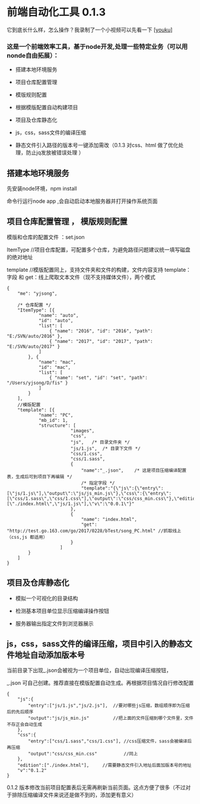 
# 前端自动化工具 0.1.3

它到底长什么样，怎么操作？我录制了一个小视频可以先看一下 <a target="_black" href="http://v.youku.com/v_show/id_XMjg3NDU4NzQ1Mg==.html?spm=a2hzp.8244740.userfeed.5!3~5~5~5!2~A">[youku]</a>


###	这是一个前端效率工具，基于node开发,处理一些特定业务（可以用nonde自由拓展）：

* 搭建本地环境服务

* 项目仓库配置管理

* 模版规则配置

* 根据模版配置自动构建项目

* 项目及仓库静态化

* js，css，sass文件的编译压缩

* 静态文件引入路径的版本号一键添加需改（0.1.3 对css、html 做了优化处理，防止jq发放被错误处理 ）


## 搭建本地环境服务

先安装node环境，npm install 

命令行运行node app ,会自动启动本地服务器并打开操作系统页面


## 项目仓库配置管理 ， 模版规则配置
	
模版和仓库的配置文件 ：set.json 

ItemType //项目仓库配置，可配置多个仓库，为避免路径问题建议统一填写磁盘的绝对地址

template //模版配置同上，支持文件夹和文件的构建，文件内容支持 template：字段 和 get：线上爬取文本文件（现不支持媒体文件），两个模式

 
```
{
    "me": "yjsong",

    /* 仓库配置 */
    "ItemType": [{
            "name": "auto",
            "id": "auto",
            "list": [
                { "name": "2016", "id": "2016", "path": "E:/SVN/auto/2016" },
                { "name": "2017", "id": "2017", "path": "E:/SVN/auto/2017" }
            ]
        }, {
            "name": "mac",
            "id": "mac",
            "list": [
                { "name": "set", "id": "set", "path": "/Users/yjsong/D/fis" }
            ]
        }
    ],
    //模版配置
    "template": [{
            "name": "PC",
            "mb_id": 1,
            "structure": [
                        "images",
                        "css",
                        "js",	/* 目录文件夹 */
                        "js/1.js",	/* 目录下文件 */
                        "css/1.css",
                        "css/1.sass",
                        {
                            "name":"_.json",	/* 这是项目压缩编译配置表，生成后可到项目下再编辑 */
                            /* 指定字段 */
                            "template":"{\"js\":{\"entry\":[\"js/1.js\"],\"output\":\"js/js_min.js\"},\"css\":{\"entry\":[\"css/1.sass\",\"css/1.css\"],\"output\":\"css/css_min.css\"},\"edition\":[\"./index.html\",\"js/1.js\"],\"v\":\"0.0.1\"}"
                        },
                        {
                            "name": "index.html",
                            "get": "http://test.go.163.com/go/2017/0228/bTest/song_PC.html"	//抓取线上（css,js 都适用）
                        }
                    ]
        }
    ]
}
```

## 项目及仓库静态化
	
* 模拟一个可视化的目录结构

* 检测基本项目单位显示压缩编译操作按钮

* 服务器输出指定文件到浏览器展示



##  js，css，sass文件的编译压缩，项目中引入的静态文件地址自动添加版本号

当前目录下出现_.json会被视为一个项目单位，自动出现编译压缩按钮，

_.json 可自己创建。推荐直接在模版配置自动生成。再根据项目情况自行修改配置

```
{
	"js":{
		"entry":["js/1.js","js/2.js"],	//要对哪些js压缩，数组顺序即为压缩后的先后顺序
		"output":"js/js_min.js"			//把上面的文件压缩到哪个文件里，文件不存正会自动生成
	},
	"css":{
		"entry":["css/1.sass","css/1.css"],	//css压缩文件，sass会被编译后再压缩
		"output":"css/css_min.css"			//同上
	},
	"edition":["./index.html"],		//需要静态文件引入地址后面加版本号的地址
	"v":"0.1.2"
}

```

0.1.2 版本修改当前项目配置表后无需再刷新当前页面。这点方便了很多（不过对于排除压缩编译文件来说还是做不到的，添加更有意义）


